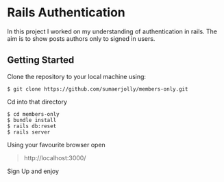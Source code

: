 # Rails Authentication

In this project I worked on my understanding of authentication in rails. The aim is to show posts authors only to signed in users.

## Getting Started

Clone the repository to your local machine using:

```
$ git clone https://github.com/sumaerjolly/members-only.git

```
Cd into that directory

```
$ cd members-only
$ bundle install
$ rails db:reset
$ rails server

```
Using your favourite browser open

> http://localhost:3000/

Sign Up and enjoy


